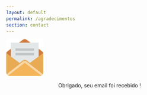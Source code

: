 ```yaml
---
layout: default
permalink: /agradecimentos
section: contact
---
```



<style>
  
img{
width:100px;height:100px;}
  
  </style>

<span class="img">![Netlify CMS Screenshot]( /assets/img/uploads/send2.png) </span>


<p align="center"> Obrigado, seu email foi recebido ! </p>

